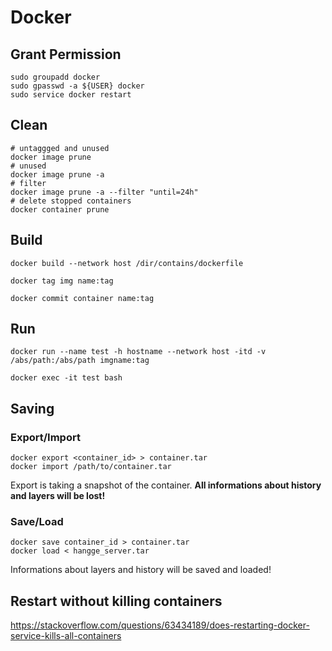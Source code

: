 # Docker

## Grant Permission

```shell
sudo groupadd docker
sudo gpasswd -a ${USER} docker
sudo service docker restart 
```

## Clean

```shell
# untaggged and unused
docker image prune
# unused
docker image prune -a
# filter
docker image prune -a --filter "until=24h"
# delete stopped containers
docker container prune
```

## Build

```shell
docker build --network host /dir/contains/dockerfile

docker tag img name:tag

docker commit container name:tag
```

## Run

```shell
docker run --name test -h hostname --network host -itd -v /abs/path:/abs/path imgname:tag

docker exec -it test bash
```

## Saving

### Export/Import

```shell
docker export <container_id> > container.tar
docker import /path/to/container.tar
```

Export is taking a snapshot of the container. **All informations about history and layers will be lost!**


### Save/Load

```shell
docker save container_id > container.tar
docker load < hangge_server.tar
```

Informations about layers and history will be saved and loaded!

## Restart without killing containers

https://stackoverflow.com/questions/63434189/does-restarting-docker-service-kills-all-containers
